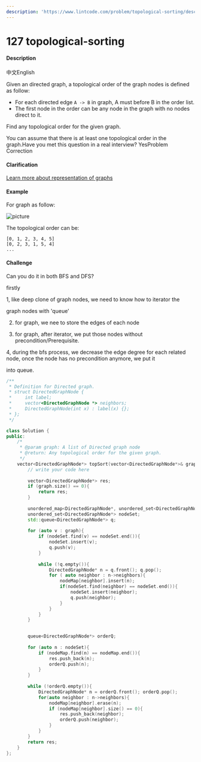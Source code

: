 ```yaml
---
description: 'https://www.lintcode.com/problem/topological-sorting/description'
---
```


# 127 topological-sorting

#### Description

中文English

Given an directed graph, a topological order of the graph nodes is defined as follow:

* For each directed edge `A -> B` in graph, A must before B in the order list.
* The first node in the order can be any node in the graph with no nodes direct to it.

Find any topological order for the given graph.

You can assume that there is at least one topological order in the graph.Have you met this question in a real interview?  YesProblem Correction

#### Clarification

[Learn more about representation of graphs](http://www.lintcode.com/help/graph)

#### Example

For graph as follow:

![picture](https://encrypted-tbn0.gstatic.com/images?q=tbn:ANd9GcThE9AgZZszyhwe0o9qpp3VyizdIj9kWwMY50HiQEysXvkSLsoZ)

The topological order can be:

```text
[0, 1, 2, 3, 4, 5]
[0, 2, 3, 1, 5, 4]
...
```

#### Challenge

Can you do it in both BFS and DFS?



firstly

1, like deep clone of graph nodes, we need to know how to iterator the 

graph nodes with 'queue'

2. for graph, we nee to store  the edges of each node

3. for graph, after iterator, we put those nodes without precondition/Prerequisite.

4, during the bfs process, we decrease the edge degree for each related node, once the node has no precondition anymore, we put it

into queue.

```cpp
/**
 * Definition for Directed graph.
 * struct DirectedGraphNode {
 *     int label;
 *     vector<DirectedGraphNode *> neighbors;
 *     DirectedGraphNode(int x) : label(x) {};
 * };
 */

class Solution {
public:
    /*
     * @param graph: A list of Directed graph node
     * @return: Any topological order for the given graph.
     */
    vector<DirectedGraphNode*> topSort(vector<DirectedGraphNode*>& graph) {
        // write your code here
        
        vector<DirectedGraphNode*> res;
        if (graph.size() == 0){
            return res;
        }
        
        unordered_map<DirectedGraphNode*, unordered_set<DirectedGraphNode*>> nodeMap;
        unordered_set<DirectedGraphNode*> nodeSet;
        std::queue<DirectedGraphNode*> q;
        
        for (auto v : graph){
            if (nodeSet.find(v) == nodeSet.end()){
                nodeSet.insert(v);
                q.push(v);
            }
            
            while (!q.empty()){
                DirectedGraphNode* n = q.front(); q.pop();
                for ( auto neighbor : n->neighbors){
                    nodeMap[neighbor].insert(n);
                    if(nodeSet.find(neighbor) == nodeSet.end()){
                        nodeSet.insert(neighbor);
                        q.push(neighbor);
                    }
                }
            }
        }

        
        queue<DirectedGraphNode*> orderQ;
        
        for (auto n : nodeSet){
            if (nodeMap.find(n) == nodeMap.end()){
                res.push_back(n);
                orderQ.push(n);
            }
        }
        
        while (!orderQ.empty()){
            DirectedGraphNode* n = orderQ.front(); orderQ.pop();
            for(auto neighbor : n->neighbors){
                nodeMap[neighbor].erase(n);
                if (nodeMap[neighbor].size() == 0){
                    res.push_back(neighbor);
                    orderQ.push(neighbor);
                }
            }           
        }
        return res;
    }
};
```

